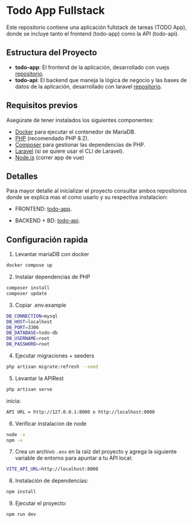 # Todo App Fullstack

Este repositorio contiene una aplicación fullstack de tareas (TODO App), donde se incluye tanto el frontend (todo-app) como la API (todo-api).

## Estructura del Proyecto

- **todo-app**: El frontend de la aplicación, desarrollado con vuejs [repositorio](https://github.com/LiReyes/todo-app).
- **todo-api**: El backend que maneja la lógica de negocio y las bases de datos de la aplicación, desarrollado con laravel [repositorio](https://github.com/LiReyes/todo-api).


## Requisitos previos

Asegúrate de tener instalados los siguientes componentes:

- [Docker](https://www.docker.com/products/docker-desktop) para ejecutar el contenedor de MariaDB.
- [PHP](https://www.php.net/downloads.php) (recomendado PHP 8.2).
- [Composer](https://getcomposer.org/) para gestionar las dependencias de PHP.
- [Laravel](https://laravel.com/docs/9.x) (si se quiere usar el CLI de Laravel).
- [Node.js](https://nodejs.org/) (correr app de vue)

## Detalles

Para mayor detalle al inicializar el proyecto consultar ambos repositorios donde se explica mas el como usarlo y su respectiva instalacion:

- FRONTEND: [todo-app](https://github.com/LiReyes/todo-app).

- BACKEND + BD: [todo-api](https://github.com/LiReyes/todo-api).

## Configuración rapida

1. Levantar mariaDB con docker
```bash
docker compose up
```
2. Instalar dependencias de PHP
```bash
composer install
composer update
```
3. Copiar .env.example 
```bash
DB_CONNECTION=mysql
DB_HOST=localhost
DB_PORT=3306
DB_DATABASE=todo-db
DB_USERNAME=root
DB_PASSWORD=root
```

4. Ejecutar migraciones + seeders
```bash
php artisan migrate:refresh --seed
```

5. Levantar la APIRest
```bash
php artisan serve
```
inicia:
```bash
API URL = http://127.0.0.1:8000 o http://localhost:8000
```

6. Verificar instalacion de node

```sh
node -v
npm -v
```

7. Crea un archivo `.env` en la raíz del proyecto y agrega la siguiente variable de entorno para apuntar a tu API local:

```sh
VITE_API_URL=http://localhost:8000
```


8. Instalación de dependencias:
```sh
npm install
```

9. Ejecutar el proyecto:

```sh
npm run dev
```